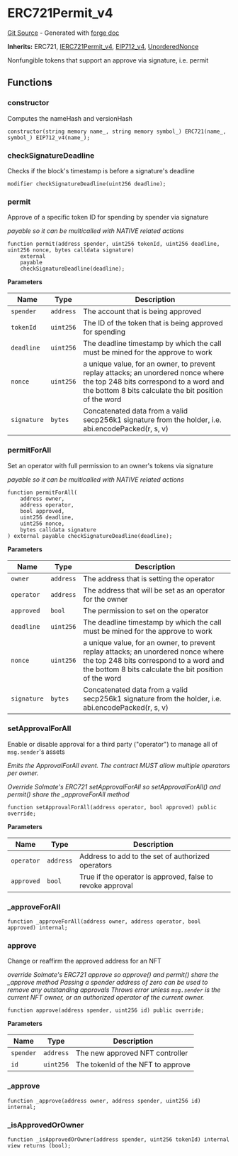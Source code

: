 # ERC721Permit_v4
[Git Source](https://github.com/uniswap/v4-periphery/blob/ea2bf2e1ba6863bb809fc2ff791744f308c4a26d/src/base/ERC721Permit_v4.sol) - Generated with [forge doc](https://book.getfoundry.sh/reference/forge/forge-doc)

**Inherits:**
ERC721, [IERC721Permit_v4](contracts/v4/reference/periphery/interfaces/IERC721Permit_v4.md), [EIP712_v4](contracts/v4/reference/periphery/base/EIP712_v4.md), [UnorderedNonce](contracts/v4/reference/periphery/base/UnorderedNonce.md)

Nonfungible tokens that support an approve via signature, i.e. permit


## Functions
### constructor

Computes the nameHash and versionHash


```solidity
constructor(string memory name_, string memory symbol_) ERC721(name_, symbol_) EIP712_v4(name_);
```

### checkSignatureDeadline

Checks if the block's timestamp is before a signature's deadline


```solidity
modifier checkSignatureDeadline(uint256 deadline);
```

### permit

Approve of a specific token ID for spending by spender via signature

*payable so it can be multicalled with NATIVE related actions*


```solidity
function permit(address spender, uint256 tokenId, uint256 deadline, uint256 nonce, bytes calldata signature)
    external
    payable
    checkSignatureDeadline(deadline);
```
**Parameters**

|Name|Type|Description|
|----|----|-----------|
|`spender`|`address`|The account that is being approved|
|`tokenId`|`uint256`|The ID of the token that is being approved for spending|
|`deadline`|`uint256`|The deadline timestamp by which the call must be mined for the approve to work|
|`nonce`|`uint256`|a unique value, for an owner, to prevent replay attacks; an unordered nonce where the top 248 bits correspond to a word and the bottom 8 bits calculate the bit position of the word|
|`signature`|`bytes`|Concatenated data from a valid secp256k1 signature from the holder, i.e. abi.encodePacked(r, s, v)|


### permitForAll

Set an operator with full permission to an owner's tokens via signature

*payable so it can be multicalled with NATIVE related actions*


```solidity
function permitForAll(
    address owner,
    address operator,
    bool approved,
    uint256 deadline,
    uint256 nonce,
    bytes calldata signature
) external payable checkSignatureDeadline(deadline);
```
**Parameters**

|Name|Type|Description|
|----|----|-----------|
|`owner`|`address`|The address that is setting the operator|
|`operator`|`address`|The address that will be set as an operator for the owner|
|`approved`|`bool`|The permission to set on the operator|
|`deadline`|`uint256`|The deadline timestamp by which the call must be mined for the approve to work|
|`nonce`|`uint256`|a unique value, for an owner, to prevent replay attacks; an unordered nonce where the top 248 bits correspond to a word and the bottom 8 bits calculate the bit position of the word|
|`signature`|`bytes`|Concatenated data from a valid secp256k1 signature from the holder, i.e. abi.encodePacked(r, s, v)|


### setApprovalForAll

Enable or disable approval for a third party ("operator") to manage
all of `msg.sender`'s assets

*Emits the ApprovalForAll event. The contract MUST allow
multiple operators per owner.*

*Override Solmate's ERC721 setApprovalForAll so setApprovalForAll() and permit() share the _approveForAll method*


```solidity
function setApprovalForAll(address operator, bool approved) public override;
```
**Parameters**

|Name|Type|Description|
|----|----|-----------|
|`operator`|`address`|Address to add to the set of authorized operators|
|`approved`|`bool`|True if the operator is approved, false to revoke approval|


### _approveForAll


```solidity
function _approveForAll(address owner, address operator, bool approved) internal;
```

### approve

Change or reaffirm the approved address for an NFT

*override Solmate's ERC721 approve so approve() and permit() share the _approve method
Passing a spender address of zero can be used to remove any outstanding approvals
Throws error unless `msg.sender` is the current NFT owner,
or an authorized operator of the current owner.*


```solidity
function approve(address spender, uint256 id) public override;
```
**Parameters**

|Name|Type|Description|
|----|----|-----------|
|`spender`|`address`|The new approved NFT controller|
|`id`|`uint256`|The tokenId of the NFT to approve|


### _approve


```solidity
function _approve(address owner, address spender, uint256 id) internal;
```

### _isApprovedOrOwner


```solidity
function _isApprovedOrOwner(address spender, uint256 tokenId) internal view returns (bool);
```

